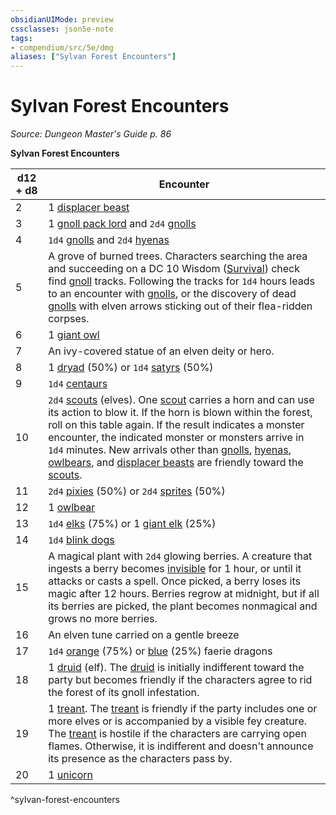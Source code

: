 ```yaml
---
obsidianUIMode: preview
cssclasses: json5e-note
tags:
- compendium/src/5e/dmg
aliases: ["Sylvan Forest Encounters"]
---
```

# Sylvan Forest Encounters
*Source: Dungeon Master's Guide p. 86* 

**Sylvan Forest Encounters**

| d12 + d8 | Encounter |
|----------|-----------|
| 2 | 1 [displacer beast](/2-Mechanics/CLI/bestiary/monstrosity/displacer-beast.md) |
| 3 | 1 [gnoll pack lord](/2-Mechanics/CLI/bestiary/humanoid/gnoll-pack-lord.md) and `2d4` [gnolls](/2-Mechanics/CLI/bestiary/humanoid/gnoll.md) |
| 4 | `1d4` [gnolls](/2-Mechanics/CLI/bestiary/humanoid/gnoll.md) and `2d4` [hyenas](/2-Mechanics/CLI/bestiary/beast/hyena.md) |
| 5 | A grove of burned trees. Characters searching the area and succeeding on a DC 10 Wisdom ([Survival](/2-Mechanics/CLI/rules/skills.md#Survival)) check find [gnoll](/2-Mechanics/CLI/bestiary/humanoid/gnoll.md) tracks. Following the tracks for `1d4` hours leads to an encounter with [gnolls](/2-Mechanics/CLI/bestiary/humanoid/gnoll.md), or the discovery of dead [gnolls](/2-Mechanics/CLI/bestiary/humanoid/gnoll.md) with elven arrows sticking out of their flea-ridden corpses. |
| 6 | 1 [giant owl](/2-Mechanics/CLI/bestiary/beast/giant-owl.md) |
| 7 | An ivy-covered statue of an elven deity or hero. |
| 8 | 1 [dryad](/2-Mechanics/CLI/bestiary/fey/dryad.md) (50%) or `1d4` [satyrs](/2-Mechanics/CLI/bestiary/fey/satyr.md) (50%) |
| 9 | `1d4` [centaurs](/2-Mechanics/CLI/bestiary/monstrosity/centaur.md) |
| 10 | `2d4` [scouts](/2-Mechanics/CLI/bestiary/humanoid/scout.md) (elves). One [scout](/2-Mechanics/CLI/bestiary/humanoid/scout.md) carries a horn and can use its action to blow it. If the horn is blown within the forest, roll on this table again. If the result indicates a monster encounter, the indicated monster or monsters arrive in `1d4` minutes. New arrivals other than [gnolls](/2-Mechanics/CLI/bestiary/humanoid/gnoll.md), [hyenas](/2-Mechanics/CLI/bestiary/beast/hyena.md), [owlbears](/2-Mechanics/CLI/bestiary/monstrosity/owlbear.md), and [displacer beasts](/2-Mechanics/CLI/bestiary/monstrosity/displacer-beast.md) are friendly toward the [scouts](/2-Mechanics/CLI/bestiary/humanoid/scout.md). |
| 11 | `2d4` [pixies](/2-Mechanics/CLI/bestiary/fey/pixie.md) (50%) or `2d4` [sprites](/2-Mechanics/CLI/bestiary/fey/sprite.md) (50%) |
| 12 | 1 [owlbear](/2-Mechanics/CLI/bestiary/monstrosity/owlbear.md) |
| 13 | `1d4` [elks](/2-Mechanics/CLI/bestiary/beast/elk.md) (75%) or 1 [giant elk](/2-Mechanics/CLI/bestiary/beast/giant-elk.md) (25%) |
| 14 | `1d4` [blink dogs](/2-Mechanics/CLI/bestiary/fey/blink-dog.md) |
| 15 | A magical plant with `2d4` glowing berries. A creature that ingests a berry becomes [invisible](/2-Mechanics/CLI/rules/conditions.md#invisible) for 1 hour, or until it attacks or casts a spell. Once picked, a berry loses its magic after 12 hours. Berries regrow at midnight, but if all its berries are picked, the plant becomes nonmagical and grows no more berries. |
| 16 | An elven tune carried on a gentle breeze |
| 17 | `1d4` [orange](/2-Mechanics/CLI/bestiary/dragon/faerie-dragon-orange.md) (75%) or [blue](/2-Mechanics/CLI/bestiary/dragon/faerie-dragon-blue.md) (25%) faerie dragons |
| 18 | 1 [druid](/2-Mechanics/CLI/bestiary/humanoid/druid.md) (elf). The [druid](/2-Mechanics/CLI/bestiary/humanoid/druid.md) is initially indifferent toward the party but becomes friendly if the characters agree to rid the forest of its gnoll infestation. |
| 19 | 1 [treant](/2-Mechanics/CLI/bestiary/plant/treant.md). The [treant](/2-Mechanics/CLI/bestiary/plant/treant.md) is friendly if the party includes one or more elves or is accompanied by a visible fey creature. The [treant](/2-Mechanics/CLI/bestiary/plant/treant.md) is hostile if the characters are carrying open flames. Otherwise, it is indifferent and doesn't announce its presence as the characters pass by. |
| 20 | 1 [unicorn](/2-Mechanics/CLI/bestiary/celestial/unicorn.md) |
^sylvan-forest-encounters